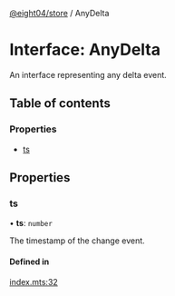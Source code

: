 [@eight04/store](../README.md) / AnyDelta

# Interface: AnyDelta

An interface representing any delta event.

## Table of contents

### Properties

- [ts](AnyDelta.md#ts)

## Properties

### ts

• **ts**: `number`

The timestamp of the change event.

#### Defined in

[index.mts:32](https://github.com/eight04/store/blob/cb9d28d/index.mts#L32)
